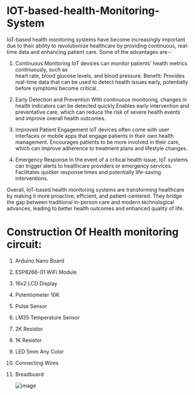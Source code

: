 # IOT-based-health-Monitoring-System

IoT-based health monitoring systems have become increasingly important due to their ability to revolutionize healthcare by providing continuous, real-time data and enhancing patient care.
Some of the advantages are--
1) Continuous Monitoring
   IoT devices can monitor patients' health metrics continuously, such as    
   heart rate, blood glucose levels, and blood pressure.
   Benefit: Provides real-time data that can be used to detect health issues 
   early, potentially before symptoms become critical.

2) Early Detection and Prevention
   With continuous monitoring, changes in health indicators can be detected 
   quickly.Enables early intervention and preventative care, which can 
   reduce the risk of severe health events and improve overall health 
   outcomes.
   
3) Improved Patient Engagement
   IoT devices often come with user interfaces or mobile apps that engage 
   patients in their own health management. Encourages patients to be more 
   involved in their care, which can improve adherence to treatment plans 
   and lifestyle changes.

4) Emergency Response
   In the event of a critical health issue, IoT systems can trigger alerts 
   to healthcare providers or emergency services. Facilitates quicker 
   response times and potentially life-saving interventions.

Overall, IoT-based health monitoring systems are transforming healthcare by making it more proactive, efficient, and patient-centered. They bridge the gap between traditional in-person care and modern technological advances, leading to better health outcomes and enhanced quality of life.

# Construction Of  Health monitoring circuit: 
1) Arduino Nano Board	
2)	ESP8266-01 WiFi Module	
3)	16x2 LCD Display	
4)	Potentiometer 10K	
5)	Pulse Sensor	
6)	LM35 Temperature Sensor	
7)	2K Resistor		
8)	1K Resistor	
9)	LED 5mm Any Color	
10)	Connecting Wires	
11)	Breadboard

    ![image](https://github.com/user-attachments/assets/2b5d3bfe-15cb-4bb8-9d10-f323d6ef962a)


   



